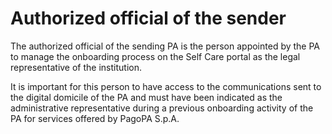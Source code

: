 # Authorized official of the sender

The authorized official of the sending PA is the person appointed by the PA to manage the onboarding process on the Self Care portal as the legal representative of the institution.

It is important for this person to have access to the communications sent to the digital domicile of the PA and must have been indicated as the administrative representative during a previous onboarding activity of the PA for services offered by PagoPA S.p.A.
